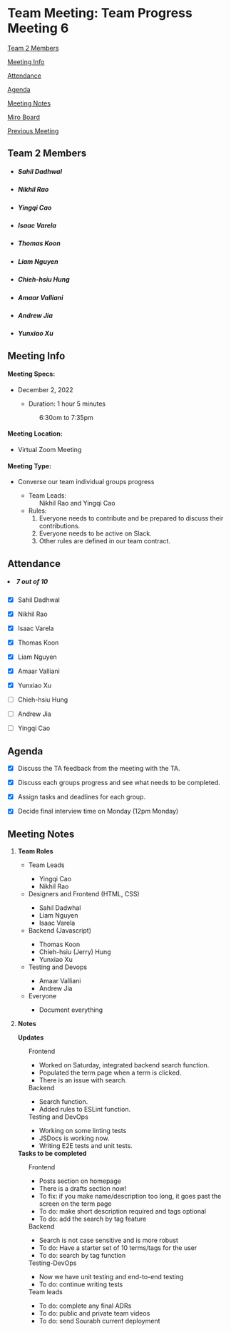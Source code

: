 # Team Meeting: Team Progress Meeting 6

[Team 2 Members](#team-2-members)

[Meeting Info](#meeting-info)

[Attendance](#attendance)

[Agenda](#agenda)

[Meeting Notes](#meeting-notes)

[Miro Board](https://miro.com/app/board/uXjVPJnCzps=/?share_link_id=992842944391)

[Previous Meeting](https://github.com/cse110-fa22-group2/team2-fa22-cse110/blob/main/admin/meetings/112122-team_progress5.md)

## **Team 2 Members**
<ul>

##### <li> *Sahil Dadhwal* </li>
##### <li> *Nikhil Rao* </li>
##### <li> *Yingqi Cao* </li>
##### <li> *Isaac Varela* </li>
##### <li> *Thomas Koon* </li>
##### <li> *Liam Nguyen* </li>
##### <li> *Chieh-hsiu Hung* </li>
##### <li> *Amaar Valliani* </li>
##### <li> *Andrew Jia* </li>
##### <li> *Yunxiao Xu* </li> 
  
</ul>

## **Meeting Info**
#### Meeting Specs: 
<ul>
  <li>December 2, 2022</li>
  <ul>
    <li>Duration: 1 hour 5 minutes</li>
        <ol>6:30om to 7:35pm<ol>
  </ul>
</ul>

#### Meeting Location: 
<ul>
  <li>Virtual Zoom Meeting </li>
</ul>

#### Meeting Type: 
<ul>
  <li>Converse our team individual groups progress</li>
    <ul>
      <li>
      Team Leads: 
        <ol>
            Nikhil Rao and Yingqi Cao
        </ol>
      </li>
      <li>
      Rules: 
        <ol>
            <li>
                Everyone needs to contribute and be prepared to discuss their contributions.
            </li>
            <li>
                Everyone needs to be active on Slack.
            </li>
            <li>
                Other rules are defined in our team contract.
            </li>
        </ol>
      </li>
    </ul>
</ul>	

## **Attendance**
##### <li> *7 out of 10* </li>

- [x] Sahil Dadhwal
- [x] Nikhil Rao
- [x] Isaac Varela
- [x] Thomas Koon
- [x] Liam Nguyen
- [x] Amaar Valliani
- [x] Yunxiao Xu
- [ ] Chieh-hsiu Hung 
- [ ] Andrew Jia
- [ ] Yingqi Cao


## **Agenda**
- [x] Discuss the TA feedback from the meeting with the TA.
- [x] Discuss each groups progress and see what needs to be completed.
- [x] Assign tasks and deadlines for each group.
- [x] Decide final interview time on Monday (12pm Monday)

    
## **Meeting Notes**
1) **Team Roles**
    <ul>
        <li>Team Leads</li>
            <ul>
                <li>Yingqi Cao</li>
                <li>Nikhil Rao</li>    
            </ul>
        <li>Designers and Frontend (HTML, CSS)</li>
            <ul>
                <li>Sahil Dadwhal</li>
                <li>Liam Nguyen</li>
                <li>Isaac Varela</li>
            </ul>
        <li>Backend (Javascript)</li>
            <ul>
                <li>Thomas Koon</li>
                <li>Chieh-hsiu (Jerry) Hung</li>
                <li>Yunxiao Xu</li>
            </ul>
        <li>Testing and Devops</li>
            <ul>
                <li>Amaar Valliani</li>
                <li>Andrew Jia</li>
            </ul>
      <li>Everyone</li>
            <ul>
                <li>Document everything</li>
            </ul>
    </ul>

2) **Notes**
<ul>
<b>Updates</b>

<ul>
    Frontend
    <ul>
        <li>Worked on Saturday, integrated backend search function.</li>
        <li>Populated the term page when a term is clicked.</li>
        <li>There is an issue with search.</li>
    </ul>
    Backend
    <ul>
        <li>Search function.</li>
        <li>Added rules to ESLint function.</li>
    </ul>
    Testing and DevOps
    <ul>
        <li>Working on some linting tests</li>
        <li>JSDocs is working now.</li>
        <li>Writing E2E tests and unit tests.</li>
    </ul>
</ul>
<b>Tasks to be completed</b>
    <ul>
        Frontend
        <ul>
            <li>Posts section on homepage</li>
            <li>There is a drafts section now!</li>
            <li>To fix: if you make name/description too long, it goes past the screen on the term page</li>
            <li>To do: make short description required and tags optional</li>
            <li>To do: add the search by tag feature</li>
        </ul>             
        Backend
        <ul>
            <li>Search is not case sensitive and is more robust</li>
            <li>To do: Have a starter set of 10 terms/tags for the user</li>
            <li>To do: search by tag function</li>
        </ul>
        Testing-DevOps
        <ul>
            <li>Now we have unit testing and end-to-end testing</li>
            <li>To do: continue writing tests</li>
        </ul>
        Team leads
        <ul>
            <li>To do: complete any final ADRs</li>
            <li>To do: public and private team videos</li>
            <li>To do: send Sourabh current deployment</li>            
        </ul>
    </ul>
</ul>